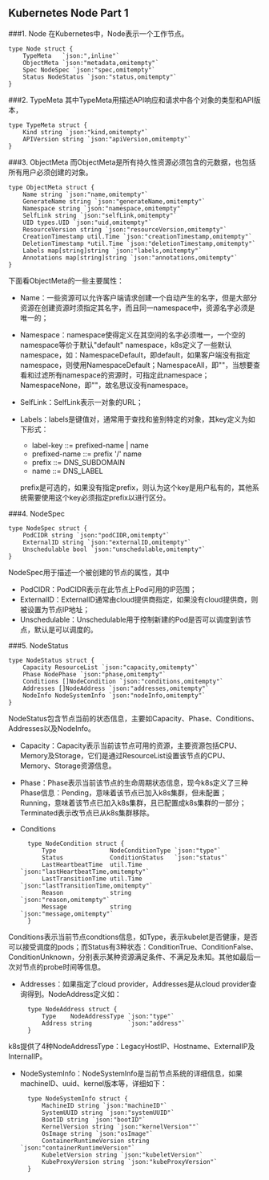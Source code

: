 ## Kubernetes Node Part 1

###1. Node
在Kubernetes中，Node表示一个工作节点。

	type Node struct {
		TypeMeta   `json:",inline"`
		ObjectMeta `json:"metadata,omitempty"`
		Spec NodeSpec `json:"spec,omitempty"`
		Status NodeStatus `json:"status,omitempty"`
	}
###2. TypeMeta
其中TypeMeta用描述API响应和请求中各个对象的类型和API版本，

	type TypeMeta struct {
		Kind string `json:"kind,omitempty"`
		APIVersion string `json:"apiVersion,omitempty"`
	}
###3. ObjectMeta
而ObjectMeta是所有持久性资源必须包含的元数据，也包括所有用户必须创建的对象。
	
	type ObjectMeta struct {
		Name string `json:"name,omitempty"`
		GenerateName string `json:"generateName,omitempty"`
		Namespace string `json:"namespace,omitempty"`
		SelfLink string `json:"selfLink,omitempty"`
		UID types.UID `json:"uid,omitempty"`
		ResourceVersion string `json:"resourceVersion,omitempty"`
		CreationTimestamp util.Time `json:"creationTimestamp,omitempty"`
		DeletionTimestamp *util.Time `json:"deletionTimestamp,omitempty"`
		Labels map[string]string `json:"labels,omitempty"`
		Annotations map[string]string `json:"annotations,omitempty"`
	}
下面看ObjectMeta的一些主要属性：

* Name：一些资源可以允许客户端请求创建一个自动产生的名字，但是大部分资源在创建资源时须指定其名字，而且同一namespace中，资源名字必须是唯一的；
* Namespace：namespace使得定义在其空间的名字必须唯一，一个空的namespace等价于默认"default" namespace，k8s定义了一些默认namespace，如：NamespaceDefault，即default，如果客户端没有指定namespace，则使用NamespaceDefault；NamespaceAll，即""，当想要查看和过滤所有namespace的资源时，可指定此namespace；NamespaceNone，即""，故名思议没有namespace。
* SelfLink：SelfLink表示一对象的URL；
* Labels：labels是键值对，通常用于查找和鉴别特定的对象，其key定义为如下形式：

	* label-key ::= prefixed-name | name
	* prefixed-name ::= prefix '/' name
	* prefix ::= DNS_SUBDOMAIN
	* name ::= DNS_LABEL

	prefix是可选的，如果没有指定prefix，则认为这个key是用户私有的，其他系统需要使用这个key必须指定prefix以进行区分。

###4. NodeSpec
	
	type NodeSpec struct {
		PodCIDR string `json:"podCIDR,omitempty"`		
		ExternalID string `json:"externalID,omitempty"`
		Unschedulable bool `json:"unschedulable,omitempty"`
	}
NodeSpec用于描述一个被创建的节点的属性，其中

* PodCIDR：PodCIDR表示在此节点上Pod可用的IP范围；
* ExternalID：ExternalID通常由cloud提供商指定，如果没有cloud提供商，则被设置为节点IP地址；
* Unschedulable：Unschedulable用于控制新建的Pod是否可以调度到该节点，默认是可以调度的。

###5. NodeStatus

	type NodeStatus struct {
		Capacity ResourceList `json:"capacity,omitempty"`
		Phase NodePhase `json:"phase,omitempty"`
		Conditions []NodeCondition `json:"conditions,omitempty"`
		Addresses []NodeAddress `json:"addresses,omitempty"`
		NodeInfo NodeSystemInfo `json:"nodeInfo,omitempty"`
	}
NodeStatus包含节点当前的状态信息，主要如Capacity、Phase、Conditions、Addresses以及NodeInfo。

* Capacity：Capacity表示当前该节点可用的资源，主要资源包括CPU、Memory及Storage，它们是通过ResourceList设置该节点的CPU、Memory、Storage资源信息。
* Phase：Phase表示当前该节点的生命周期状态信息，现今k8s定义了三种Phase信息：Pending，意味着该节点已加入k8s集群，但未配置；Running，意味着该节点已加入k8s集群，且已配置成k8s集群的一部分；Terminated表示改节点已从k8s集群移除。
* Conditions

		type NodeCondition struct {
			Type               NodeConditionType `json:"type"`
			Status             ConditionStatus   `json:"status"`
			LastHeartbeatTime  util.Time         `json:"lastHeartbeatTime,omitempty"`
			LastTransitionTime util.Time         `json:"lastTransitionTime,omitempty"`
			Reason             string            `json:"reason,omitempty"`
			Message            string            `json:"message,omitempty"`
		}
Conditions表示当前节点condtions信息，如Type，表示kubelet是否健康，是否可以接受调度的pods；而Status有3种状态：ConditionTrue、ConditionFalse、ConditionUnknown，分别表示某种资源满足条件、不满足及未知。其他如最后一次对节点的probe时间等信息。
* Addresses：如果指定了cloud provider，Addresses是从cloud provider查询得到。NodeAddress定义如：
			
		type NodeAddress struct {
			Type    NodeAddressType `json:"type"`
			Address string          `json:"address"`
		}
k8s提供了4种NodeAddressType：LegacyHostIP、Hostname、ExternalIP及InternalIP。
* NodeSystemInfo：NodeSystemInfo是当前节点系统的详细信息，如果machineID、uuid、kernel版本等，详细如下：

		type NodeSystemInfo struct {
			MachineID string `json:"machineID"`
			SystemUUID string `json:"systemUUID"`
			BootID string `json:"bootID"`
			KernelVersion string `json:"kernelVersion""`			
			OsImage string `json:"osImage"`
			ContainerRuntimeVersion string `json:"containerRuntimeVersion"`
			KubeletVersion string `json:"kubeletVersion"`
			KubeProxyVersion string `json:"kubeProxyVersion"`
		}


